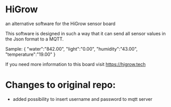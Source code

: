 # HiGrow
an alternative software for the HiGrow sensor board

This software is designed in such a way that it can send all sensor values in the Json format to a MQTT.

Sample:
{
  "water":"842.00",
  "light":"0.00",
  "humidity":"43.00",
  "temperature":"19.00"
}






If you need more information to this board visit https://higrow.tech


# Changes to original repo:
- added possibility to insert username and password to mqtt server
